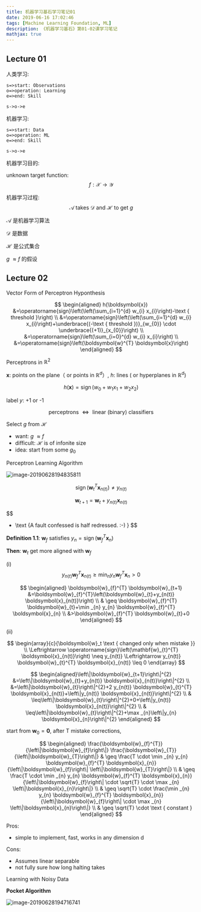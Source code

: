 ```yaml
---
title: 机器学习基石学习笔记01
date: 2019-06-16 17:02:46
tags: [Machine Learning Foundation, ML]
description: 《机器学习基石》第01-02课学习笔记
mathjax: true
---
```


## Lecture 01

人类学习:

```flow
s=>start: Observations
o=>operation: Learning
e=>end: Skill

s->o->e
```

机器学习:

```flow
s=>start: Data
o=>operation: ML
e=>end: Skill

s->o->e
```



机器学习目的:

unknown target function:
$$
f : \mathcal{X} \rightarrow \mathcal{Y}
$$

机器学习过程:
$$
\mathcal{A} \text { takes } \mathcal{D} \text { and } \mathcal{H} \text { to get } g
$$

$\mathcal{A}$ 是机器学习算法

$\mathcal{D}$ 是数据

$\mathcal{H}$ 是公式集合

 $g$   $\approx f$ 的假设



## Lecture 02

Vector Form of Perceptron Hyponthesis

$$
\begin{aligned} h(\boldsymbol{x}) &=\operatorname{sign}\left(\left(\sum_{i=1}^{d} w_{i} x_{i}\right)-\text { threshold }\right) \\ &=\operatorname{sign}\left(\left(\sum_{i=1}^{d} w_{i} x_{i}\right)+\underbrace{(-\text { threshold })}_{w_{0}} \cdot \underbrace{(+1)}_{x_{0}}\right) \\ &=\operatorname{sign}\left(\sum_{i=0}^{d} w_{i} x_{i}\right) \\ &=\operatorname{sign}\left(\boldsymbol{w}^{T} \boldsymbol{x}\right) \end{aligned}
$$

Perceptrons in $\mathbb{R}^{2}$

$\boldsymbol{x}$: points on the plane（ or points in $\mathbb{R}^{d}$）, ${h}$: lines ( or hyperplanes in $\mathbb{R}^{d}$)

$$
h(\boldsymbol{x})=\operatorname{sign}\left(w_{0}+w_{1} x_{1}+w_{2} x_{2}\right)
$$

label $y$: +1 or -1

$$
\text { perceptrons } \Leftrightarrow \text { linear (binary) classifiers } 
$$

Select ${g}$ from $\mathcal{H}$  

- want: $g$   $\approx f$ 
- difficult: $\mathcal{H}$ is of infonite size
- idea: start from some $g_{0}$

Perceptron Learning Algorithm

![image-20190628194835811](/Users/jonkimi/Workspace/03-code/00-opensource/blog/source/_posts/assets/image-20190628194835811.png)


$$
\operatorname{sign}\left(\mathbf{w}_{t}^{T} \boldsymbol{x}_{n(t)}\right) \neq y_{n(t)}
$$


$$
\boldsymbol{w}_{t+1} = \boldsymbol{w}_{t}+y_{n(t)} \boldsymbol{x}_{n(t)}
$$

$$
- \text {A fault confessed is half redressed. :-) }
$$

**Definition 1.1**: $\boldsymbol{w}_f$  satisfies $y_{n}=\operatorname{sign}\left(\boldsymbol{w}_{f}^{T} \boldsymbol{x}_{n}\right)$

**Then**: $\boldsymbol{w}_t$ get more aligned with $\boldsymbol{w}_f$

(i)
$$
y_{n(t)} \boldsymbol{w}_{f}^{T} \boldsymbol{x}_{n(t)} \geq \min _{n} y_{n} \boldsymbol{w}_{f}^{T} \boldsymbol{x}_{n}>0
$$

$$
\begin{aligned} \boldsymbol{w}_{f}^{T} \boldsymbol{w}_{t+1} &=\boldsymbol{w}_{f}^{T}\left(\boldsymbol{w}_{t}+y_{n(t)} \boldsymbol{x}_{n(t)}\right) \\ & \geq \boldsymbol{w}_{f}^{T} \boldsymbol{w}_{t}+\min _{n} y_{n} \boldsymbol{w}_{f}^{T} \boldsymbol{x}_{n} \\ &>\boldsymbol{w}_{f}^{T} \boldsymbol{w}_{t}+0 \end{aligned}
$$

(ii)

$$
\begin{array}{c}{\boldsymbol{w}_t \text { changed only when mistake }} \\ \Leftrightarrow \operatorname{sign}\left(\mathbf{w}_{t}^{T} \boldsymbol{x}_{n(t)}\right) \neq y_{n(t)} \Leftrightarrow y_{n(t)} \boldsymbol{w}_{t}^{T} \boldsymbol{x}_{n(t)} \leq 0 \end{array}
$$

$$
\begin{aligned}\left\|\boldsymbol{w}_{t+1}\right\|^{2} &=\left\|\boldsymbol{w}_{t}+y_{n(t)} \boldsymbol{x}_{n(t)}\right\|^{2} \\ &=\left\|\boldsymbol{w}_{t}\right\|^{2}+2 y_{n(t)} \boldsymbol{w}_{t}^{T} \boldsymbol{x}_{n(t)}+\left\|y_{n(t)} \boldsymbol{x}_{n(t)}\right\|^{2} \\ & \leq\left\|\boldsymbol{w}_{t}\right\|^{2}+0+\left\|y_{n(t)} \boldsymbol{x}_{n(t)}\right\|^{2} \\ & \leq\left\|\boldsymbol{w}_{t}\right\|^{2}+\max _{n}\left\|y_{n} \boldsymbol{x}_{n}\right\|^{2} \end{aligned}
$$

start from $\boldsymbol{w}_0 = \boldsymbol{0}$, after T mistake corrections,

$$
\begin{aligned} \frac{\boldsymbol{w}_{f}^{T}}{\left\|\boldsymbol{w}_{f}\right\|} \frac{\boldsymbol{w}_{T}}{\left\|\boldsymbol{w}_{T}\right\|} & \geq \frac{T \cdot \min _{n} y_{n} \boldsymbol{w}_{f}^{T} \boldsymbol{x}_{n}}{\left\|\boldsymbol{w}_{f}\right\| \left\|\boldsymbol{w}_{T}\right\|} \\ & \geq  \frac{T \cdot \min _{n} y_{n} \boldsymbol{w}_{f}^{T} \boldsymbol{x}_{n}}{\left\|\boldsymbol{w}_{f}\right\| \cdot \sqrt{T} \cdot \max _{n} \left\|\boldsymbol{x}_{n}\right\|}  \\ & \geq     \sqrt{T} \cdot  \frac{\min _{n} y_{n} \boldsymbol{w}_{f}^{T} \boldsymbol{x}_{n}}{\left\|\boldsymbol{w}_{f}\right\| \cdot \max _{n} \left\|\boldsymbol{x}_{n}\right\|} \\ & \geq \sqrt{T} \cdot \text { constant } \end{aligned}
$$

Pros:

* simple to implement, fast, works in any dimension d

Cons:

* Assumes linear separable
* not fully sure how long halting takes

Learning with Noisy Data 

**Pocket Algorithm**

![image-20190628194716741](/Users/jonkimi/Workspace/03-code/00-opensource/blog/source/_posts/assets/image-20190628194716741.png)